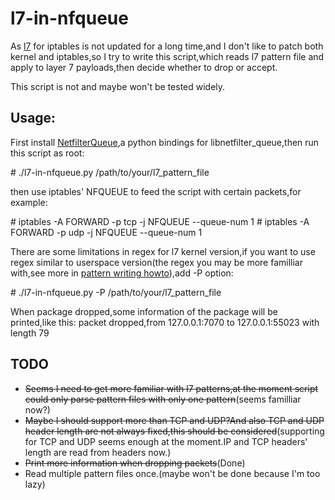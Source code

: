 # l7-in-nfqueue

As [l7](http://l7-filter.clearfoundation.com/start) for iptables is not updated for a long time,and I don't like to patch both kernel and iptables,so I try to write this script,which reads l7 pattern file and apply to layer 7 payloads,then decide whether to drop or accept.

This script is not and maybe won't be tested widely.

## Usage:

First install [NetfilterQueue](http://pypi.python.org/pypi/NetfilterQueue),a python bindings for libnetfilter_queue,then run this script as root:

\# ./l7-in-nfqueue.py /path/to/your/l7_pattern_file

then use iptables' NFQUEUE to feed the script with certain packets,for example:

\# iptables -A FORWARD -p tcp -j NFQUEUE --queue-num 1
\# iptables -A FORWARD -p udp -j NFQUEUE --queue-num 1

There are some limitations in regex for l7 kernel version,if you want to use regex similar to userspace version(the regex you may be more familliar with,see more in [pattern writing howto](http://l7-filter.clearfoundation.com/docs/pattern_writing_howto)),add -P option:

\# ./l7-in-nfqueue.py -P /path/to/your/l7_pattern_file

When package dropped,some information of the package will be printed,like this:
packet dropped,from 127.0.0.1:7070 to 127.0.0.1:55023 with length 79

## TODO

* ~~Seems I need to get more familiar with l7 patterns,at the moment script could only parse pattern files with only one pattern~~(seems familliar now?)
* ~~Maybe I should support more than TCP and UDP?And also TCP and UDP header length are not always fixed,this should be considered~~(supporting for TCP and UDP seems enough at the moment.IP and TCP headers' length are read from headers now.)
* ~~Print more information when dropping packets~~(Done)
* Read multiple pattern files once.(maybe won't be done because I'm too lazy)
